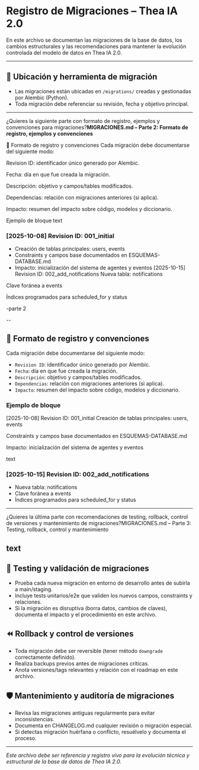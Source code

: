 # Registro de Migraciones – Thea IA 2.0

En este archivo se documentan las migraciones de la base de datos, los cambios estructurales y las recomendaciones para mantener la evolución controlada del modelo de datos en Thea IA 2.0.

---

## 📁 Ubicación y herramienta de migración

- Las migraciones están ubicadas en `/migrations/` creadas y gestionadas por Alembic (Python).
- Toda migración debe referenciar su revisión, fecha y objetivo principal.

---

¿Quieres la siguiente parte con formato de registro, ejemplos y convenciones para migraciones?**MIGRACIONES.md – Parte 2: Formato de registro, ejemplos y convenciones**

📝 Formato de registro y convenciones
Cada migración debe documentarse del siguiente modo:

Revision ID: identificador único generado por Alembic.

Fecha: día en que fue creada la migración.

Descripción: objetivo y campos/tables modificados.

Dependencias: relación con migraciones anteriores (si aplica).

Impacto: resumen del impacto sobre código, modelos y diccionario.

Ejemplo de bloque
text
### [2025-10-08] Revision ID: 001_initial
- Creación de tablas principales: users, events
- Constraints y campos base documentados en ESQUEMAS-DATABASE.md
- Impacto: inicialización del sistema de agentes y eventos
[2025-10-15] Revision ID: 002_add_notifications
Nueva tabla: notifications

Clave foránea a events

Índices programados para scheduled_for y status

-parte 2

--

## 📝 Formato de registro y convenciones

Cada migración debe documentarse del siguiente modo:

- `Revision ID`: identificador único generado por Alembic.
- `Fecha`: día en que fue creada la migración.
- `Descripción`: objetivo y campos/tables modificados.
- `Dependencias`: relación con migraciones anteriores (si aplica).
- `Impacto`: resumen del impacto sobre código, modelos y diccionario.

### Ejemplo de bloque

[2025-10-08] Revision ID: 001_initial
Creación de tablas principales: users, events

Constraints y campos base documentados en ESQUEMAS-DATABASE.md

Impacto: inicialización del sistema de agentes y eventos

text

### [2025-10-15] Revision ID: 002_add_notifications
- Nueva tabla: notifications
- Clave foránea a events
- Índices programados para scheduled_for y status

---
¿Quieres la última parte con recomendaciones de testing, rollback, control de versiones y mantenimiento de migraciones?MIGRACIONES.md – Parte 3: Testing, rollback, control y mantenimiento

text
---

## 🧪 Testing y validación de migraciones

- Prueba cada nueva migración en entorno de desarrollo antes de subirla a main/staging.
- Incluye tests unitarios/e2e que validen los nuevos campos, constraints y relaciones.
- Si la migración es disruptiva (borra datos, cambios de claves), documenta el impacto y el procedimiento en este archivo.

## ⏪ Rollback y control de versiones

- Toda migración debe ser reversible (tener método `downgrade` correctamente definido).
- Realiza backups previos antes de migraciones críticas.
- Anota versiones/tags relevantes y relación con el roadmap en este archivo.

## 🛡️ Mantenimiento y auditoría de migraciones

- Revisa las migraciones antiguas regularmente para evitar inconsistencias.
- Documenta en CHANGELOG.md cualquier revisión o migración especial.
- Si detectas migración huérfana o conflicto, resuélvelo y documenta el proceso.

---

*Este archivo debe ser referencia y registro vivo para la evolución técnica y estructural de la base de datos de Thea IA 2.0.*